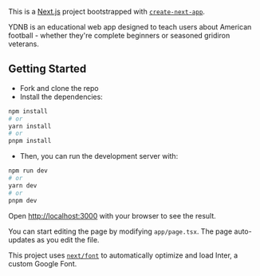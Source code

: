 This is a [Next.js](https://nextjs.org/) project bootstrapped with [`create-next-app`](https://github.com/vercel/next.js/tree/canary/packages/create-next-app).

YDNB is an educational web app designed to teach users about American football - whether they're complete beginners or seasoned gridiron veterans.

## Getting Started

- Fork and clone the repo
- Install the dependencies:
```bash
npm install
# or
yarn install
# or
pnpm install
```

- Then, you can run the development server with:

```bash
npm run dev
# or
yarn dev
# or
pnpm dev
```

Open [http://localhost:3000](http://localhost:3000) with your browser to see the result.

You can start editing the page by modifying `app/page.tsx`. The page auto-updates as you edit the file.

This project uses [`next/font`](https://nextjs.org/docs/basic-features/font-optimization) to automatically optimize and load Inter, a custom Google Font.


